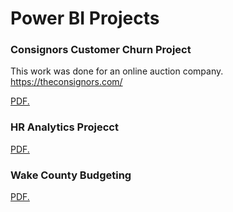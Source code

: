 # Power BI Projects

### Consignors Customer Churn Project
This work was done for an online auction company. https://theconsignors.com/

<a href="https://github.com/CamH53/camhportfolio.github.io/blob/b5b6f5226915871a645128e8f29021629800c23e/PowerBIProjects/HR_Analytics.pdf" target="_blank">PDF.</a>

### HR Analytics Projecct

<a href="https://github.com/CamH53/camhportfolio.github.io/blob/318614b7324d6d06e884873e09fac28f94ba3f8f/PowerBIProjects/HR_Analytics.pdf" target="_blank">PDF.</a>

### Wake County Budgeting

<a href="https://github.com/CamH53/camhportfolio.github.io/blob/980c1efd425eeebcfd0b7f7056368a069bd870e4/PowerBIProjects/WakeCountyBudgeting.pdf" target="_blank">PDF.</a>


